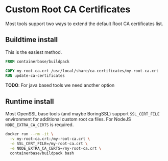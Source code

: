 # Custom Root CA Certificates

Most tools support two ways to extend the default Root CA certificates list.

## Buildtime install

This is the easiest method.

```Dockerfile
FROM containerbase/buildpack

COPY my-root-ca.crt /usr/local/share/ca-certificates/my-root-ca.crt
RUN update-ca-certificates
```

**TODO**: For java based tools we need another option

## Runtime install

Most OpenSSL base tools (and maybe BoringSSL) support `SSL_CERT_FILE` environment for additional custom root ca files.
For NodeJS `NODE_EXTRA_CA_CERTS` is required.

```bash
docker run --rm -it \
  -v my-root-ca.crt:/my-root-ca.crt \
  -e SSL_CERT_FILE=/my-root-ca.crt \
  -e NODE_EXTRA_CA_CERTS=/my-root-ca.crt \
  containerbase/buildpack bash
```
